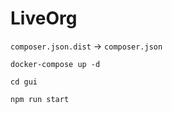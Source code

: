 # LiveOrg

`composer.json.dist` -> `composer.json`

```
docker-compose up -d
```

```
cd gui

npm run start
```
